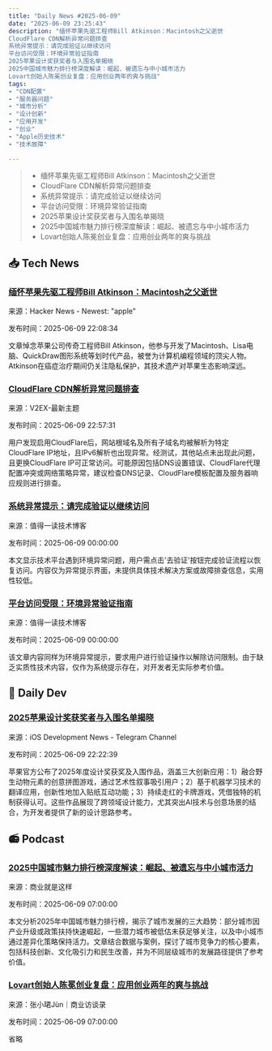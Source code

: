 ```yaml
---
title: "Daily News #2025-06-09"
date: "2025-06-09 23:25:43"
description: "缅怀苹果先驱工程师Bill Atkinson：Macintosh之父逝世
CloudFlare CDN解析异常问题排查
系统异常提示：请完成验证以继续访问
平台访问受限：环境异常验证指南
2025苹果设计奖获奖者与入围名单揭晓
2025中国城市魅力排行榜深度解读：崛起、被遗忘与中小城市活力
Lovart创始人陈冕创业复盘：应用创业两年的爽与挑战"
tags: 
- "CDN配置"
- "服务器问题"
- "城市分析"
- "设计创新"
- "应用开发"
- "创业"
- "Apple历史技术"
- "技术故障"

---
```


> - 缅怀苹果先驱工程师Bill Atkinson：Macintosh之父逝世
> - CloudFlare CDN解析异常问题排查
> - 系统异常提示：请完成验证以继续访问
> - 平台访问受限：环境异常验证指南
> - 2025苹果设计奖获奖者与入围名单揭晓
> - 2025中国城市魅力排行榜深度解读：崛起、被遗忘与中小城市活力
> - Lovart创始人陈冕创业复盘：应用创业两年的爽与挑战

## 📥 Tech News

### [缅怀苹果先驱工程师Bill Atkinson：Macintosh之父逝世](https://techcrunch.com/2025/06/08/pioneering-apple-engineer-bill-atkinson-dies-at-74/)

来源：Hacker News - Newest: "apple"

发布时间：2025-06-09 22:08:34

文章悼念苹果公司传奇工程师Bill Atkinson，他参与开发了Macintosh、Lisa电脑、QuickDraw图形系统等划时代产品，被誉为计算机编程领域的顶尖人物。Atkinson在癌症治疗期间仍关注隐私保护，其技术遗产对苹果生态影响深远。

### [CloudFlare CDN解析异常问题排查](https://www.v2ex.com/t/1137482)

来源：V2EX-最新主题

发布时间：2025-06-09 22:57:31

用户发现启用CloudFlare后，网站根域名及所有子域名均被解析为特定CloudFlare IP地址，且IPv6解析也出现异常。经测试，其他站点未出现此问题，且更换CloudFlare IP可正常访问。可能原因包括DNS设置错误、CloudFlare代理配置冲突或网络策略异常，建议检查DNS记录、CloudFlare模板配置及服务器响应规则进行排查。

### [系统异常提示：请完成验证以继续访问](https://mp.weixin.qq.com/s/qzV3a5qQEGdipHipyPYhDQ)

来源：值得一读技术博客

发布时间：2025-06-09 00:00:00

本文显示技术平台遇到环境异常问题，用户需点击'去验证'按钮完成验证流程以恢复访问。内容仅为异常提示界面，未提供具体技术解决方案或故障排查信息，实用性较低。

### [平台访问受限：环境异常验证指南](https://mp.weixin.qq.com/s/02wU3tpFHPQqE8RG4qEEVA)

来源：值得一读技术博客

发布时间：2025-06-09 00:00:00

该文章内容同样为环境异常提示，要求用户进行验证操作以解除访问限制。由于缺乏实质性技术内容，仅作为系统提示存在，对开发者无实际参考价值。

## 💾 Daily Dev

### [2025苹果设计奖获奖者与入围名单揭晓](https://developer.apple.com/news/?id=zjpafj4y)

来源：iOS Development News - Telegram Channel

发布时间：2025-06-09 22:22:39

苹果官方公布了2025年度设计奖获奖及入围作品，涵盖三大创新应用：1）融合野生动物元素的创意拼图游戏，通过艺术性叙事吸引用户；2）基于机器学习技术的翻译应用，创新性地加入贴纸互动功能；3）持续走红的卡牌游戏，凭借独特的机制获得认可。这些作品展现了跨领域设计能力，尤其突出AI技术与创意场景的结合，为开发者提供了新的设计思路参考。

## 📻 Podcast

### [2025中国城市魅力排行榜深度解读：崛起、被遗忘与中小城市活力](https://www.xiaoyuzhoufm.com/episode/6845a6fc79e285b9b8dd3d64)

来源：商业就是这样

发布时间：2025-06-09 07:00:00

本文分析2025年中国城市魅力排行榜，揭示了城市发展的三大趋势：部分城市因产业升级或政策扶持快速崛起，一些潜力城市被低估未获足够关注，以及中小城市通过差异化策略保持活力。文章结合数据与案例，探讨了城市竞争力的核心要素，包括科技创新、文化吸引力和民生改善，并为不同层级城市的发展路径提供了参考价值。

### [Lovart创始人陈冕创业复盘：应用创业两年的爽与挑战](https://www.xiaoyuzhoufm.com/episode/68455e0a6dbe9284e75c6fbf)

来源：张小珺Jùn｜商业访谈录

发布时间：2025-06-09 07:00:00

省略
